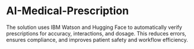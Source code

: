 # AI-Medical-Prescription
The solution uses IBM Watson and Hugging Face to automatically verify prescriptions for accuracy, interactions, and dosage. This reduces errors, ensures compliance, and improves patient safety and workflow efficiency.
